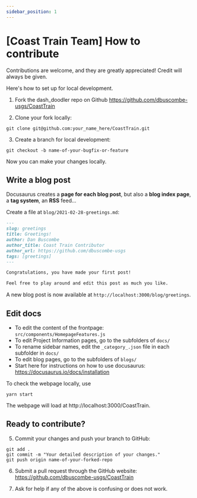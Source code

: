 ```yaml
---
sidebar_position: 1
---
```


# [Coast Train Team] How to contribute

Contributions are welcome, and they are greatly appreciated! Credit will always be given.

Here's how to set up for local development.

1. Fork the dash_doodler repo on Github  https://github.com/dbuscombe-usgs/CoastTrain

2. Clone your fork locally:

```shell
git clone git@github.com:your_name_here/CoastTrain.git
```

3. Create a branch for local development:

```shell
git checkout -b name-of-your-bugfix-or-feature
```

Now you can make your changes locally.

## Write a blog post

Docusaurus creates a **page for each blog post**, but also a **blog index page**, a **tag system**, an **RSS** feed...


Create a file at `blog/2021-02-28-greetings.md`:

```md title="blog/2021-02-28-greetings.md"
---
slug: greetings
title: Greetings!
author: Dan Buscombe
author_title: Coast Train Contributor
author_url: https://github.com/dbuscombe-usgs
tags: [greetings]
---

Congratulations, you have made your first post!

Feel free to play around and edit this post as much you like.
```

A new blog post is now available at `http://localhost:3000/blog/greetings`.


## Edit docs

* To edit the content of the frontpage: `src/components/HomepageFeatures.js`
* To edit Project Information pages, go to the subfolders of `docs/`
* To rename sidebar names, edit the `_category_.json` file in each subfolder in `docs/`
* To edit blog pages, go to the subfolders of `blogs/`
* Start here for instructions on how to use docusaurus: https://docusaurus.io/docs/installation

To check the webpage locally, use

```shell
yarn start
```

The webpage will load at http://localhost:3000/CoastTrain.


## Ready to contribute?


5. Commit your changes and push your branch to GitHub:

```shell
git add .
git commit -m "Your detailed description of your changes."
git push origin name-of-your-forked-repo
```

6. Submit a pull request through the GitHub website: https://github.com/dbuscombe-usgs/CoastTrain

7. Ask for help if any of the above is confusing or does not work.
